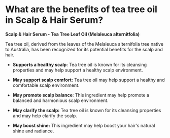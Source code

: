 # What are the benefits of tea tree oil in Scalp & Hair Serum?

**Scalp & Hair Serum - Tea Tree Leaf Oil (Melaleuca alternitfolia)**  

Tea tree oil, derived from the leaves of the Melaleuca alternifolia tree native to Australia, has been recognized for its potential benefits for the scalp and hair.  

- **Supports a healthy scalp**: Tea tree oil is known for its cleansing properties and may help support a healthy scalp environment. 

- **May support scalp comfort:** Tea tree oil may help support a healthy and comfortable scalp environment. 

- **May promote scalp balance**: This ingredient may help promote a balanced and harmonious scalp environment. 

- **May clarify the scalp:** Tea tree oil is known for its cleansing properties and may help clarify the scalp. 

- **May boost shine:** This ingredient may help boost your hair's natural shine and radiance.